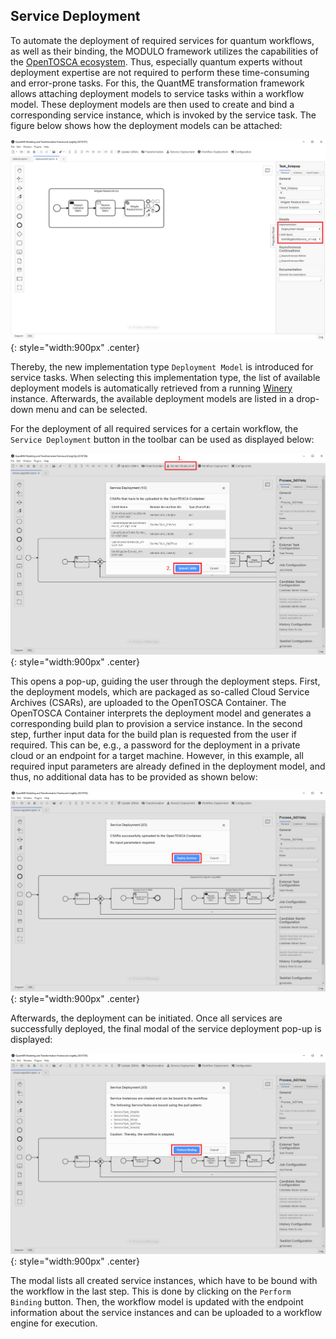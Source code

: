 ## Service Deployment

To automate the deployment of required services for quantum workflows, as well as their binding, the MODULO framework utilizes the capabilities of the [OpenTOSCA ecosystem](https://github.com/OpenTOSCA).
Thus, especially quantum experts without deployment expertise are not required to perform these time-consuming and error-prone tasks.
For this, the QuantME transformation framework allows attaching deployment models to service tasks within a workflow model.
These deployment models are then used to create and bind a corresponding service instance, which is invoked by the service task.
The figure below shows how the deployment models can be attached:

![Attach Deployment Model](./images/attach-deployment-model.png){: style="width:900px" .center}

Thereby, the new implementation type `Deployment Model` is introduced for service tasks.
When selecting this implementation type, the list of available deployment models is automatically retrieved from a running [Winery](https://github.com/eclipse/winery) instance.
Afterwards, the available deployment models are listed in a drop-down menu and can be selected.

For the deployment of all required services for a certain workflow, the `Service Deployment` button in the toolbar can be used as displayed below:

![Trigger Deployment](./images/modeler-initiate-service-deployment.png){: style="width:900px" .center}

This opens a pop-up, guiding the user through the deployment steps.
First, the deployment models, which are packaged as so-called Cloud Service Archives (CSARs), are uploaded to the OpenTOSCA Container.
The OpenTOSCA Container interprets the deployment model and generates a corresponding build plan to provision a service instance.
In the second step, further input data for the build plan is requested from the user if required.
This can be, e.g., a password for the deployment in a private cloud or an endpoint for a target machine.
However, in this example, all required input parameters are already defined in the deployment model, and thus, no additional data has to be provided as shown below:

![Add Input Data](./images/modeler-upload-completed.png){: style="width:900px" .center}

Afterwards, the deployment can be initiated.
Once all services are successfully deployed, the final modal of the service deployment pop-up is displayed:

![Perform Binding](./images/modeler-binding-services.png){: style="width:900px" .center}

The modal lists all created service instances, which have to be bound with the workflow in the last step.
This is done by clicking on the `Perform Binding` button.
Then, the workflow model is updated with the endpoint information about the service instances and can be uploaded to a workflow engine for execution.
